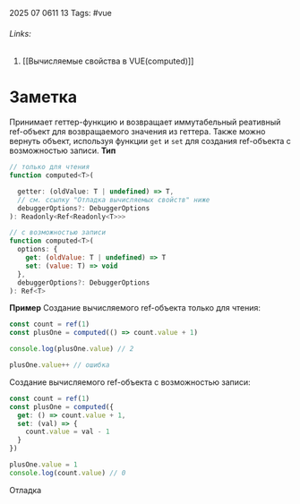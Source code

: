 2025 07 0611 13
Tags: #vue
###### Links: 
1) [[Вычисляемые свойства в VUE(computed)]]
# Заметка
Принимает геттер-функцию и возвращает иммутабельный реативный ref-объект для возвращаемого значения из геттера. Также можно вернуть объект, используя функции `get` и `set` для создания ref-объекта с возможностью записи.
**Тип**
```js
// только для чтения
function computed<T>(

  getter: (oldValue: T | undefined) => T,
  // см. ссылку "Отладка вычисляемых свойств" ниже
  debuggerOptions?: DebuggerOptions
): Readonly<Ref<Readonly<T>>>

// с возможностью записи
function computed<T>(
  options: {
    get: (oldValue: T | undefined) => T
    set: (value: T) => void
  },
  debuggerOptions?: DebuggerOptions
): Ref<T>
```
**Пример**
Создание вычисляемого ref-объекта только для чтения:
```js
const count = ref(1)
const plusOne = computed(() => count.value + 1)

console.log(plusOne.value) // 2

plusOne.value++ // ошибка
```
Создание вычисляемого ref-объекта с возможностью записи:
```js
const count = ref(1)
const plusOne = computed({
  get: () => count.value + 1,
  set: (val) => {
    count.value = val - 1
  }
})

plusOne.value = 1
console.log(count.value) // 0
```
Отладка